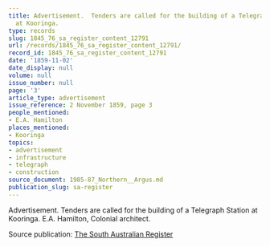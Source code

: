 ```yaml
---
title: Advertisement.  Tenders are called for the building of a Telegraph Station
  at Kooringa.
type: records
slug: 1845_76_sa_register_content_12791
url: /records/1845_76_sa_register_content_12791/
record_id: 1845_76_sa_register_content_12791
date: '1859-11-02'
date_display: null
volume: null
issue_number: null
page: '3'
article_type: advertisement
issue_reference: 2 November 1859, page 3
people_mentioned:
- E.A. Hamilton
places_mentioned:
- Kooringa
topics:
- advertisement
- infrastructure
- telegraph
- construction
source_document: 1985-87_Northern__Argus.md
publication_slug: sa-register
---
```


Advertisement.  Tenders are called for the building of a Telegraph Station at Kooringa.   E.A. Hamilton, Colonial architect.

Source publication: [The South Australian Register](/publications/sa-register/)

